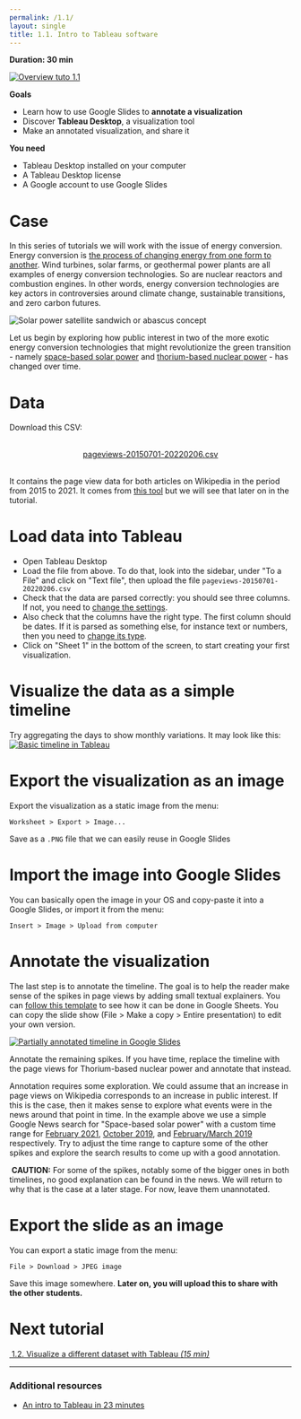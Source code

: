 ```yaml
---
permalink: /1.1/
layout: single
title: 1.1. Intro to Tableau software
---
```


**Duration: 30 min**

[
	![Overview tuto 1.1](../assets/images/1-1.jpg)
](../assets/images/1-1.jpg)

**Goals**
* Learn how to use Google Slides to **annotate a visualization**
* Discover **Tableau Desktop**, a visualization tool
* Make an annotated visualization, and share it

**You need**
* Tableau Desktop installed on your computer
* A Tableau Desktop license
* A Google account to use Google Slides

# Case

In this series of tutorials we will work with the issue of energy conversion. Energy conversion is [the process of changing energy from one form to another](https://en.wikipedia.org/wiki/Energy_transformation). Wind turbines, solar farms, or geothermal power plants are all examples of energy conversion technologies. So are nuclear reactors and combustion engines. In other words, energy conversion technologies are key actors in controversies around climate change, sustainable transitions, and zero carbon futures.

![Solar power satellite sandwich or abascus concept](../assets/images/1-1/Solar_power_satellite_sandwich_or_abascus_concept.jpg)

Let us begin by exploring how public interest in two of the more exotic energy conversion technologies that might revolutionize the green transition - namely [space-based solar power](https://en.wikipedia.org/wiki/Space-based_solar_power) and [thorium-based nuclear power](https://en.wikipedia.org/wiki/Thorium-based_nuclear_power) - has changed over time. 

# Data

Download this CSV:

<center><a href="../assets/data/1-1/pageviews-20150701-20220206.csv">
	<i class="fas fa-file-csv" style="font-size:5em"></i><br>
	pageviews-20150701-20220206.csv
</a><br><br></center>

It contains the page view data for both articles on Wikipedia in the period from 2015 to 2021.
It comes from [this tool](https://pageviews.toolforge.org/?project=en.wikipedia.org&platform=all-access&agent=user&redirects=0&start=2015-07&end=2021-12&pages=Space-based_solar_power|Thorium-based_nuclear_power) but we will see that later on in the tutorial.

# Load data into Tableau

* Open Tableau Desktop
* Load the file from above. To do that, look into the sidebar, under "To a File" and click on "Text file", then upload the file ```pageviews-20150701-20220206.csv```
* Check that the data are parsed correctly: you should see three columns. If not, you need to [change the settings](https://help.tableau.com/current/pro/desktop/en-gb/examples_text.htm#set-text-file-options).
* Also check that the columns have the right type. The first column should be dates. If it is parsed as something else, for instance text or numbers, then you need to [change its type](https://help.tableau.com/current/pro/desktop/en-us/datafields_typesandroles_datatypes.htm).
* Click on "Sheet 1" in the bottom of the screen, to start creating your first visualization.

# Visualize the data as a simple timeline

Try aggregating the days to show monthly variations. It may look like this:
[
	![Basic timeline in Tableau](../assets/images/1-1/timeline.png)
](../assets/images/1-1/timeline.png)

# Export the visualization as an image

Export the visualization as a static image from the menu:

```
Worksheet > Export > Image...
```

Save as a ```.PNG``` file that we can easily reuse in Google Slides

# Import the image into Google Slides

You can basically open the image in your OS and copy-paste it into a Google Slides, or import it from the menu:
```
Insert > Image > Upload from computer
```

# Annotate the visualization
The last step is to annotate the timeline. The goal is to help the reader make sense of the spikes in page views by adding small textual explainers. You can [follow this template](https://docs.google.com/presentation/d/1sUoBD0Q0DjBOsV-lgFbvlVQIGF4gYfWbUN88iE-GUTQ/edit?usp=sharing) to see how it can be done in Google Sheets. You can copy the slide show (File > Make a copy > Entire presentation) to edit your own version. 

[
	![Partially annotated timeline in Google Slides](../assets/images/1-1/MappingControversies_AnnotationExamples_PageViews_SpaceBasedSolar.svg)
](../assets/images/1-1/MappingControversies_AnnotationExamples_PageViews_SpaceBasedSolar.svg)

Annotate the remaining spikes. If you have time, replace the timeline with the page views for Thorium-based nuclear power and annotate that instead. 

Annotation requires some exploration. We could assume that an increase in page views on Wikipedia corresponds to an increase in public interest. If this is the case, then it makes sense to explore what events were in the news around that point in time. In the example above we use a simple Google News search for "Space-based solar power" with a custom time range for [February 2021](https://www.google.dk/search?q=%22space-based+solar+power%22&biw=1418&bih=682&tbs=cdr%3A1%2Ccd_min%3A2%2F1%2F2021%2Ccd_max%3A3%2F1%2F2021&tbm=nws&sxsrf=APq-WBu-F0ZC0BBYcYaD5nGaChCSJ5z7jQ%3A1644350453841&ei=9csCYp30Mo7NrgTai4LQBw&ved=0ahUKEwjdwr_l8vD1AhWOposKHdqFAHoQ4dUDCA0&uact=5&oq=%22space-based+solar+power%22&gs_lcp=Cgxnd3Mtd2l6LW5ld3MQAzIFCAAQgAQyBQgAEIAEMgUIABCABDIFCAAQgAQyBQgAEIAEMgUIABCABDIFCAAQgAQyBQgAEIAEMgUIABCABDIFCAAQgAQ6BAgAEEM6BggAEAcQHlCwA1iWDWCbD2gAcAB4AIABjgKIAbIDkgEFMi4wLjGYAQCgAQHAAQE&sclient=gws-wiz-news), [October 2019](https://www.google.dk/search?q=%22space-based+solar+power%22&biw=1418&bih=682&tbs=cdr%3A1%2Ccd_min%3A10%2F1%2F2019%2Ccd_max%3A11%2F1%2F2019&tbm=nws&sxsrf=APq-WBvcdd_o_zZ9rlBxobFBAX_Y9rXrTg%3A1644348814341&ei=jsUCYtCoFMSSwPAP6c6D8AQ&ved=0ahUKEwjQp9zX7PD1AhVECRAIHWnnAE4Q4dUDCA0&uact=5&oq=%22space-based+solar+power%22&gs_lcp=Cgxnd3Mtd2l6LW5ld3MQAzIFCAAQgAQyBggAEAcQHjIGCAAQBxAeMgYIABAHEB4yBggAEAcQHjIGCAAQBxAeMgYIABAHEB4yBggAEAcQHjIGCAAQBxAeMgYIABAHEB46BAgAEENQ2AVYzxRguBhoAHAAeACAAVKIAeQBkgEBM5gBAKABAcABAQ&sclient=gws-wiz-news), and [February/March 2019](https://www.google.dk/search?q=%22space-based+solar+power%22&biw=1418&bih=682&sxsrf=APq-WBs74uo48B6TBuo7TyaSCQK1NW-AxA%3A1644348845061&source=lnt&tbs=cdr%3A1%2Ccd_min%3A2%2F1%2F2019%2Ccd_max%3A4%2F1%2F2019&tbm=nws) respectively. Try to adjust the time range to capture some of the other spikes and explore the search results to come up with a good annotation.

<div class="notice--warning"><i class="fas fa-exclamation-triangle"></i>&nbsp;<b>CAUTION:</b> For some of the spikes, notably some of the bigger ones in both timelines, no good explanation can be found in the news. We will return to why that is the case at a later stage. For now, leave them unannotated.</div>


# Export the slide as an image

You can export a static image from the menu:
```
File > Download > JPEG image
```

Save this image somewhere. **Later on, you will upload this to share with the other students.**

# Next tutorial

[<i class="fas fa-forward"></i>&nbsp;1.2. Visualize a different dataset with Tableau *(15 min)*](../1.2/)

---

### Additional resources

* [An intro to Tableau in 23 minutes](https://www.youtube.com/watch?v=jEgVto5QME8)
